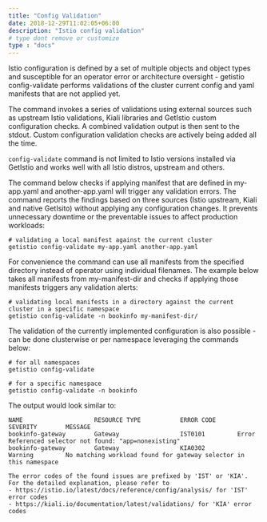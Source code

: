 ```yaml
---
title: "Config Validation"
date: 2018-12-29T11:02:05+06:00
description: "Istio config validation"
# type dont remove or customize
type : "docs"
---
```


Istio configuration is defined by a set of multiple objects and object types and susceptible for an operator error or architecture oversight - getistio config-validate performs validations of the cluster current config and yaml manifests that are not applied yet. 

The command invokes a series of validations using external sources such as upstream Istio validations, Kiali libraries and GetIstio custom configuration checks. A combined validation output is then sent to the stdout. Custom configuration validation checks are actively being added all the time.

`config-validate` command is not limited to Istio versions installed via GetIstio and  works well with all Istio distros, upstream and others.

The command below checks if applying manifest that are defined in my-app.yaml and another-app.yaml will trigger any validation errors. The command reports the findings based on three sources (Istio upstream, Kiali and native GetIsito) without applying any configuration changes. It prevents unnecessary downtime or the preventable issues to affect production workloads:

```
# validating a local manifest against the current cluster
getistio config-validate my-app.yaml another-app.yaml
```

For convenience the command can use all manifests from the specified directory instead of operator using individual filenames. The example below takes all manifests from my-manifest-dir and checks if applying those manifests triggers any validation alerts:

```
# validating local manifests in a directory against the current cluster in a specific namespace
getistio config-validate -n bookinfo my-manifest-dir/
```

The validation of the currently implemented configuration is also possible - can be done clusterwise or per namespace leveraging the commands below:

```
# for all namespaces
getistio config-validate

# for a specific namespace
getistio config-validate -n bookinfo
```

The output would look similar to:

```
NAME                    RESOURCE TYPE           ERROR CODE      SEVERITY        MESSAGE
bookinfo-gateway        Gateway                 IST0101         Error           Referenced selector not found: "app=nonexisting"
bookinfo-gateway        Gateway                 KIA0302         Warning         No matching workload found for gateway selector in this namespace

The error codes of the found issues are prefixed by 'IST' or 'KIA'. For the detailed explanation, please refer to
- https://istio.io/latest/docs/reference/config/analysis/ for 'IST' error codes
- https://kiali.io/documentation/latest/validations/ for 'KIA' error codes
```